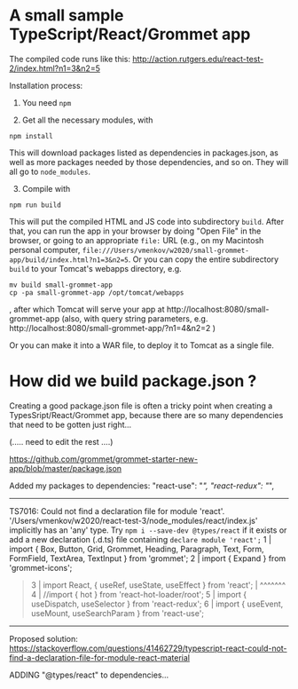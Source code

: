 # A small sample TypeScript/React/Grommet app

The compiled code runs like this: http://action.rutgers.edu/react-test-2/index.html?n1=3&n2=5

Installation process:


1) You need ```npm```


2) Get all the necessary modules, with
```
npm install
```

This will download packages listed as dependencies in packages.json, as well as more packages needed by those dependencies, and so on. They will all go to ```node_modules```.

3) Compile with
```
npm run build
```

This will put the compiled HTML and JS code into subdirectory ```build```.  After that, you can run the app in your browser by doing "Open File" in the browser, or going to an appropriate ```file:``` URL (e.g., on my Macintosh personal computer, ```file:///Users/vmenkov/w2020/small-grommet-app/build/index.html?n1=3&n2=5```. Or you can copy the entire subdirectory ```build``` to your Tomcat's webapps directory, e.g.
```
mv build small-grommet-app
cp -pa small-grommet-app /opt/tomcat/webapps
```
, after which Tomcat will serve your app at 
http://localhost:8080/small-grommet-app
(also, with query string parameters, e.g.
http://localhost:8080/small-grommet-app/?n1=4&n2=2 )

Or you can make it into a WAR file, to deploy it to Tomcat as a single file.

# How did we build package.json ?

Creating a good package.json file is often a tricky point when creating a TypesSript/React/Grommet app, because there are so many dependencies that need to be gotten just right...


(..... need to edit the rest ....)

https://github.com/grommet/grommet-starter-new-app/blob/master/package.json

Added my packages to dependencies:
      "react-use": "*",
      "react-redux": "*",

--------------
TS7016: Could not find a declaration file for module 'react'. '/Users/vmenkov/w2020/react-test-3/node_modules/react/index.js' implicitly has an 'any' type.
  Try `npm i --save-dev @types/react` if it exists or add a new declaration (.d.ts) file containing `declare module 'react';`
    1 | import { Box, Button, Grid, Grommet, Heading, Paragraph, Text, Form, FormField, TextArea, TextInput } from 'grommet';
    2 | import { Expand } from 'grommet-icons';
  > 3 | import React, { useRef, useState, useEffect } from 'react';
      |                                                    ^^^^^^^
    4 | //import { hot } from 'react-hot-loader/root';
    5 | import { useDispatch, useSelector } from 'react-redux';
    6 | import { useEvent, useMount, useSearchParam } from 'react-use';


-----

Proposed solution:
https://stackoverflow.com/questions/41462729/typescript-react-could-not-find-a-declaration-file-for-module-react-material

ADDING "@types/react" to dependencies...
